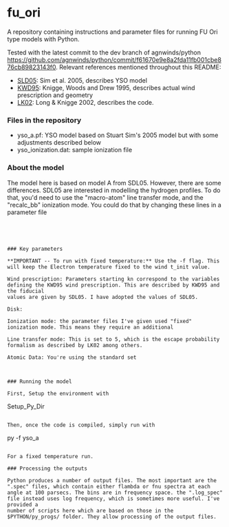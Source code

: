 # fu_ori

A repository containing instructions and parameter files for running FU Ori type models with Python.

Tested with the latest commit to the dev branch of agnwinds/python https://github.com/agnwinds/python/commit/f61670e9e8a2fda11fb001cbe876cb89823143f0. Relevant references mentioned throughout this README:

* [SLD05](http://adsabs.harvard.edu/abs/2005MNRAS.363..615S): Sim et al. 2005, describes YSO model
* [KWD95](http://adsabs.harvard.edu/abs/2002ApJ...579..725L): Knigge, Woods and Drew 1995, describes actual wind prescription and geometry
* [LK02](http://adsabs.harvard.edu/abs/1995MNRAS.273..225K): Long & Knigge 2002, describes the code.

### Files in the repository

* yso_a.pf: YSO model based on Stuart Sim's 2005 model but with some adjustments described below
* yso_ionization.dat: sample ionization file 

### About the model

The model here is based on model A from SDL05. However, there are some differences. SDL05 are interested in modelling the hydrogen profiles. To do that, you'd need to use the "macro-atom" line transfer mode, and the "recalc_bb" ionization mode. You could do that by changing these lines in a parameter file

```




### Key parameters 

**IMPORTANT -- To run with fixed temperature:** Use the -f flag. This will keep the Electron temperature fixed to the wind t_init value. 

Wind prescription: Parameters starting kn correspond to the variables defining the KWD95 wind prescription. This are described by KWD95 and the fiducial 
values are given by SDL05. I have adopted the values of SDL05.

Disk: 

Ionization mode: the parameter files I've given used "fixed" ionization mode. This means they require an additional 

Line transfer mode: This is set to 5, which is the escape probability formalism as described by LK02 among others. 

Atomic Data: You're using the standard set



### Running the model

First, Setup the environment with 

```
Setup_Py_Dir
```

Then, once the code is compiled, simply run with 

```
py -f yso_a
```

For a fixed temperature run.

### Processing the outputs 

Python produces a number of output files. The most important are the ".spec" files, which contain either flambda or fnu spectra at each 
angle at 100 parsecs. The bins are in frequency space. the ".log_spec" file instead uses log frequency, which is sometimes more useful. I've provided a 
number of scripts here which are based on those in the $PYTHON/py_progs/ folder. They allow processing of the output files.


